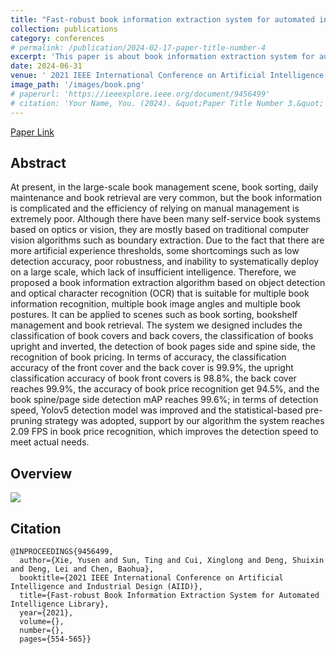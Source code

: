 ```yaml
---
title: "Fast-robust book information extraction system for automated intelligence library"
collection: publications
category: conferences
# permalink: /publication/2024-02-17-paper-title-number-4
excerpt: 'This paper is about book information extraction system for automated intelligence library.'
date: 2024-06-31
venue: ' 2021 IEEE International Conference on Artificial Intelligence and Industrial Design (AIID). 28 May- 30 May 2021 | Guangzhou, China'
image_path: '/images/book.png'
# paperurl: 'https://ieeexplore.ieee.org/document/9456499'
# citation: 'Your Name, You. (2024). &quot;Paper Title Number 3.&quot; <i>GitHub Journal of Bugs</i>. 1(3).'
---
```


[Paper Link](https://ieeexplore.ieee.org/document/9456499)

## Abstract
At present, in the large-scale book management
scene, book sorting, daily maintenance and book retrieval are very
common, but the book information is complicated and the
efficiency of relying on manual management is extremely poor.
Although there have been many self-service book systems based on
optics or vision, they are mostly based on traditional computer
vision algorithms such as boundary extraction. Due to the fact that
there are more artificial experience thresholds, some shortcomings
such as low detection accuracy, poor robustness, and inability to
systematically deploy on a large scale, which lack of insufficient
intelligence. Therefore, we proposed a book information
extraction algorithm based on object detection and optical
character recognition (OCR) that is suitable for multiple book
information recognition, multiple book image angles and multiple
book postures. It can be applied to scenes such as book sorting,
bookshelf management and book retrieval. The system we
designed includes the classification of book covers and back covers,
the classification of books upright and inverted, the detection of
book pages side and spine side, the recognition of book pricing. In
terms of accuracy, the classification accuracy of the front cover
and the back cover is 99.9%, the upright classification accuracy of
book front covers is 98.8%, the back cover reaches 99.9%, the
accuracy of book price recognition get 94.5%, and the book
spine/page side detection mAP reaches 99.6%; in terms of
detection speed, Yolov5 detection model was improved and the
statistical-based pre-pruning strategy was adopted, support by our
algorithm the system reaches 2.09 FPS in book price recognition,
which improves the detection speed to meet actual needs.


## Overview
![](/images/book.png)


## Citation
``` text
@INPROCEEDINGS{9456499,
  author={Xie, Yusen and Sun, Ting and Cui, Xinglong and Deng, Shuixin and Deng, Lei and Chen, Baohua},
  booktitle={2021 IEEE International Conference on Artificial Intelligence and Industrial Design (AIID)}, 
  title={Fast-robust Book Information Extraction System for Automated Intelligence Library}, 
  year={2021},
  volume={},
  number={},
  pages={554-565}}
```
